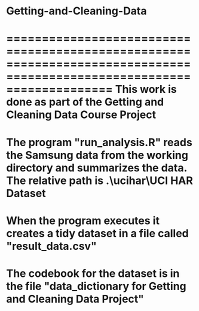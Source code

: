 Getting-and-Cleaning-Data
=========================
=======================================================================================================================
This work is done as part of the Getting and Cleaning Data Course Project
=======================================================================================================================
The program "run_analysis.R" reads the Samsung data from the working directory and summarizes the data. The relative path is .\ucihar\UCI HAR Dataset
=======================================================================================================================
When the program executes it creates a tidy dataset in a file called "result_data.csv"
=======================================================================================================================
The codebook for the dataset is in the file "data_dictionary for Getting and Cleaning Data Project"
=======================================================================================================================
